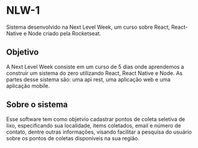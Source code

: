 # NLW-1
Sistema desenvolvido na Next Level Week, um curso sobre React, React-Native e Node criado pela Rocketseat.

## Objetivo
A Next Level Week consiste em um curso de 5 dias onde aprendemos a construir um sistema do zero utilizando React, React Native e Node. As partes desse sistema são: uma api rest, uma aplicação web e uma aplicação mobile.

## Sobre o sistema
Esse software tem como objetvio cadastrar pontos de coleta seletiva de lixo, especificando sua localidade, items coletados, email e número de contato, dentre outras informações, visando facilitar a pesquisa do usuário sobre os pontos de coletas disponíveis na sua região.
